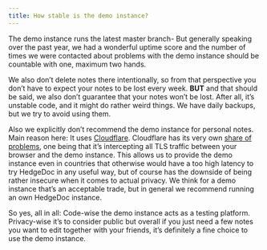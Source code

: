```yaml
---
title: How stable is the demo instance? 
---
```


The demo instance runs the latest master branch- But generally speaking over the past year, we had a wonderful uptime score and the number of times we were contacted about problems with the demo instance should be countable with one, maximum two hands.

We also don’t delete notes there intentionally, so from that perspective you don’t have to expect your notes to be lost every week. **BUT** and that should be said, we also don’t guarantee that your notes won’t be lost. After all, it’s unstable code, and it might do rather weird things. We have daily backups, but we try to avoid using them.

Also we explicitly don’t recommend the demo instance for personal notes. Main reason here: It uses [Cloudflare][cloudflare]. Cloudflare has its very own [share of problems][cloudflare-problems], one being that it’s intercepting all TLS traffic between your browser and the demo instance. This allows us to provide the demo instance even in countries that otherwise would have a too high latency to try HedgeDoc in any useful way, but of course has the downside of being rather insecure when it comes to actual privacy. We think for a demo instance that’s an acceptable trade, but in general we recommend running an own HedgeDoc instance.

So yes, all in all: Code-wise the demo instance acts as a testing platform. Privacy-wise it’s to consider public but overall if you just need a few notes you want to edit together with your friends, it’s definitely a fine choice to use the demo instance.

[cloudflare-problems]: https://en.wikipedia.org/wiki/Cloudflare#Controversy
[cloudflare]: https://www.cloudflare.com/
